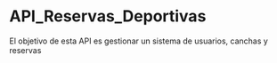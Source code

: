 # API_Reservas_Deportivas
El objetivo de esta API es gestionar un sistema de usuarios, canchas y reservas
